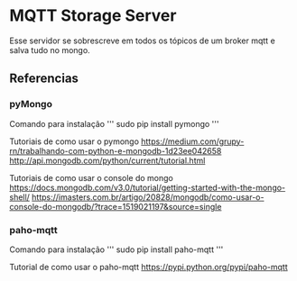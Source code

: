 # MQTT Storage Server

Esse servidor se sobrescreve em todos os tópicos de um broker mqtt e salva tudo no mongo.

## Referencias

### pyMongo

Comando para instalação
'''
sudo pip install pymongo
'''

Tutoriais de como usar o pymongo
https://medium.com/grupy-rn/trabalhando-com-python-e-mongodb-1d23ee042658
http://api.mongodb.com/python/current/tutorial.html

Tutoriais de como usar o console do mongo
https://docs.mongodb.com/v3.0/tutorial/getting-started-with-the-mongo-shell/
https://imasters.com.br/artigo/20828/mongodb/como-usar-o-console-do-mongodb/?trace=1519021197&source=single



### paho-mqtt

Comando para instalação
'''
sudo pip install paho-mqtt
'''

Tutorial de como usar o paho-mqtt
https://pypi.python.org/pypi/paho-mqtt
